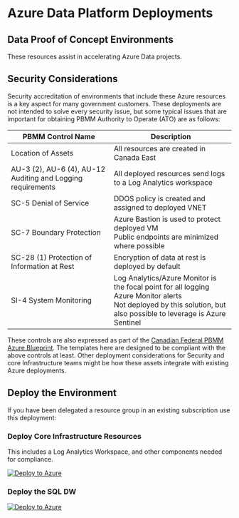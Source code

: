 # Azure Data Platform Deployments

## Data Proof of Concept Environments

These resources assist in accelerating Azure Data projects.

## Security Considerations

Security accreditation of environments that include these Azure resources is a key aspect for many government customers.  These deployments are not intended to solve every security issue, but some typical issues that are important for obtaining PBMM Authority to Operate (ATO) are as follows:

| PBMM Control Name | Description |
| --- | ---------- |
|Location of Assets | All resources are created in Canada East |
|AU-3 (2), AU-6 (4), AU-12 Auditing and Logging requirements | All deployed resources send logs to a Log Analytics workspace|
|SC-5 Denial of Service| DDOS policy is created and assigned to deployed VNET|
|SC-7 Boundary Protection| Azure Bastion is used to protect deployed VM <br> Public endpoints are minimized where possible|
|SC-28 (1) Protection of Information at Rest|Encryption of data at rest is deployed by default|
|SI-4 System Monitoring|Log Analytics/Azure Monitor is the focal point for all logging <br> Azure Monitor alerts <br> Not deployed by this solution, but also possible to leverage is Azure Sentinel|

These controls are also expressed as part of the [Canadian Federal PBMM Azure Blueprint](https://docs.microsoft.com/en-us/azure/governance/blueprints/samples/canada-federal-pbmm/).  The templates here are designed to be compliant with the above controls at least.  Other deployment considerations for Security and core Infrastructure teams might be how these assets integrate with existing Azure deployments.

## Deploy the Environment

If you have been delegated a resource group in an existing subscription use this deployment:

### Deploy Core Infrastructure Resources

This includes a Log Analytics Workspace, and other components needed for compliance.

[![Deploy to Azure](https://aka.ms/deploytoazurebutton)](https://portal.azure.com/#create/Microsoft.Template/uri/https%3A%2F%2Fraw.githubusercontent.com%2FVallentyne%2FAzureDataPlatformDeployments%2Fmaster%2FInfrabaseline-arm.json)

### Deploy the SQL DW

[![Deploy to Azure](https://aka.ms/deploytoazurebutton)](https://portal.azure.com/#create/Microsoft.Template/uri/https%3A%2F%2Fraw.githubusercontent.com%2FVallentyne%2FAzureDataPlatformDeployments%2Fmaster%2FSQLDWnew-arm.json)


